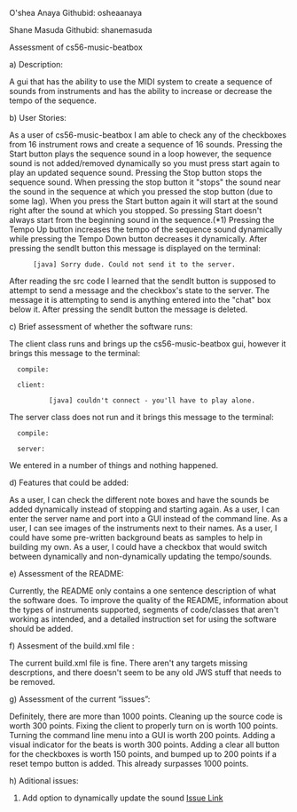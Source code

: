 O'shea Anaya  Githubid: osheaanaya

Shane Masuda  Githubid: shanemasuda

 Assessment of cs56-music-beatbox
 
 a) Description:

A gui that has the ability to use the MIDI system to create a sequence of sounds from instruments and has 
the ability to increase or decrease the tempo of the sequence.

 b) User Stories:
 
As a user of cs56-music-beatbox I am able to check any of the checkboxes from 16 instrument rows and create a 
sequence of 16 sounds. Pressing the Start button plays the sequence sound in a loop however, the sequence sound 
is not added/removed dynamically so you must press start again to play an updated sequence sound. Pressing the Stop 
button stops the sequence sound. When pressing the stop button it "stops" the sound near the sound in the sequence 
at which you pressed the stop button (due to some lag). When you press the Start button again it will start at the sound right 
after the sound at which you stopped. So pressing Start doesn't always start from the beginning sound in the sequence.(*1)
Pressing the Tempo Up button increases the tempo of the sequence sound dynamically while pressing the Tempo Down button 
decreases it dynamically. After pressing the sendIt button this message is displayed on the terminal: 

          [java] Sorry dude. Could not send it to the server.

After reading the src code I learned that the sendIt button is supposed to attempt to send a message and the checkbox's state 
to the server. The message it is attempting to send is anything entered into the "chat" box below it. After pressing the
sendIt button the message is deleted.

 c) Brief assessment of whether the software runs:

The client class runs and brings up the cs56-music-beatbox gui, however it brings this message to the terminal:
    
      compile:

      client:
        
              [java] couldn't connect - you'll have to play alone.
    

The server class does not run and it brings this message to the terminal:

      compile:

      server:

We entered in a number of things and nothing happened.

d) Features that could be added:

As a user, I can check the different note boxes and have the sounds be added dynamically instead of stopping and starting again. As a user, I can enter the server name and port into a GUI instead of the command line. As a user, I can see images of the instruments next to their names. As a user, I could have some pre-written background beats as samples to help in building my own. As a user, I could have a checkbox that would switch between dynamically and non-dynamically updating the tempo/sounds.

e) Assessment of the README:

Currently, the README only contains a one sentence description of what the software does. To improve the quality of the README, information about the types of instruments supported, segments of code/classes that aren't working as intended, and a detailed instruction set for using the software should be added.

f) Assesment of the build.xml file :

The current build.xml file is fine. There aren't any targets missing descrptions, and there doesn't seem to be any old JWS stuff that needs to be removed.

g) Assessment of the current “issues”:

Definitely, there are more than 1000 points. Cleaning up the source code is worth 300 points. Fixing the client to properly turn on is worth 100 points. Turning the command line menu into a GUI is worth 200 points. Adding a visual indicator for the beats is worth 300 points. Adding a clear all button for the checkboxes is worth 150 points, and bumped up to 200 points if a reset tempo button is added. This already surpasses 1000 points.

h) Aditional issues:

1. Add option to dynamically update the sound [Issue Link](https://github.com/UCSB-CS56-Projects/cs56-music-beatbox/issues/20 "Add option to Dynamically update the sound")



